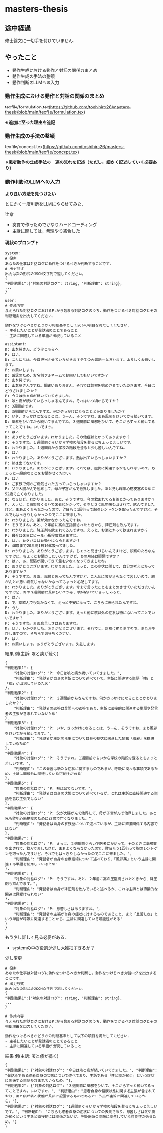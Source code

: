 # masters-thesis

## 途中経過
修士論文に一切手を付けていません．

## やったこと
- 動作生成における動作と対話の関係のまとめ
- 動作生成の手法の整頓
- 動作判断のLLMへの入力

### 動作生成における動作と対話の関係のまとめ
texfile/formulation.tex(https://github.com/toshihiro26/masters-thesis/blob/main/texfile/formulation.tex)

**※追加に至った理由を追記**

### 動作生成の手法の整頓
texfile/concept.tex(https://github.com/toshihiro26/masters-thesis/blob/main/texfile/concept.tex)

**※患者動作の生成手法の一連の流れを記述（ただし，細かく記述していく必要あり）**

### 動作判断のLLMへの入力
**より良い方法を見つけたい**

とにかく一度判断をLLMにやらせてみた．  

注意  
- 突貫で作ったのでかなりハードコーディング
- 主訴に関しては，無理やり結合した

#### 現状のプロンプト
~~~
system:
# 役割
あなたの仕事は対話ログに動作をつけるべきか判断することです．
# 出力形式
出力は次の形式のJSON文字列で返してください。
{
"判別結果1":{"対象の対話ログ": string, "判断理由": string},
...
}
~~~
~~~
user:
# 作成内容
与えられた対話ログにおけるP:から始まる対話ログのうち，動作をつけるべき対話ログとその判断理由を出力してください．

動作をつけるべきかどうかの判断基準として以下の項目を満たしてください．
- 主張したいことが発話者のことであること
- 主訴に関連している単語が出現していること 
~~~
~~~
assistant:
D: 山本葵さん、どうぞこちらへ
P: はい。
D: こんにちは。今日担当させていただきます学生の大西浩一と言います。よろしくお願いします。
P: お願いします。
D: 確認のため、お名前フルネームでお伺いしてもいいですか？　
P: 山本葵です。
D: 山本葵さんですね。間違いありません。それでは診察を始めさせていただきます。今日はどうされましたか？
P: 今日は咳と痰が続いていてきました。
D: 咳と痰が続いていらっしゃるんですね。それはいつ頃からですか？
P: 3週間前です。
D: 3週間前からなんですね。何かきっかけになることとかありましたか？
P: いや、きっかけになることは、うーん、そうですね、まあ風邪をひいてから続いてます。
D: 風邪をひいてから続いてるんですね。３週間前に風邪をひいて、そこからずっと続いてるってことですね。いいですか。
P: はい
D: ありがとうございます。わかりました。その他症状とかってありますか？
P: そうですね。１週間前ぐらいから学校の階段を登るとちょっと苦しいです。
D: わかりました。１週間前から学校の階段を登ると少し苦しいんですね。
P: はい
D: わかりました。ありがとうございます。熱は出ていらっしゃいますか？
P: 熱は出てないです。
D: わかりました。ありがとうございます。それでは、症状に関連するかもしれないので、ちょっと一般的なことをお聞かせください。
P: はい
D: ご家族で何かご病気された方っていらっしゃいますか？
P: 父が大腸がんで他界して、母が子宮がんで他界しました。あと兄も昨年心筋梗塞のために52歳で亡くなりました。
D: なるほど。わかりました。あと、そうですね、今の飲まれてるお薬とかってありますか？
P: えっと、２週間前ぐらいで医者にかかって、そのときに風邪薬を出されて、飲んでましたけど、まあよくならなかったので、昨日もう1回行って胸のレントゲンを取ったんですけど、それでもはっきりしなかったのでここに来ました。
D: わかりました。薬が効かなかったんですね。
P: そうですね。あと、２年前に高血圧指摘されたときから、降圧剤も飲んでます。
D: わかりました。降圧剤も飲まれてるんですね。えっと、お酒とかって飲まれますか？
P: 最近は休日にビール小瓶程度飲みますね。
D: はい。おタバコはお吸いになられますか？
P: 40歳まで20年間1日10本吸ってました。
D: わかりました。ありがとうございます。ちょっと聞きづらいんですけど、診察のためなんですけど、ちょっとお聞きしたいんですけど、あの月経は順調ですか？
P: はい、あ、間隔が開いてきて量も少なくなってきましたね。
D: ありがとうございます。わかりました。えっと、この症状に関して、自分の考えとかってありますか？
P: そうですね。まあ、風邪と思ってたんですけど、こんなに咳が治らなくて苦しいので、肺がんとか悪い病気じゃないかなってちょっと心配してます。
D: わかりました。ありがとうございます。今まで言ったことをまとめさせていただきたいんですけど、あの３週間前に風邪ひいてから、咳が続いていらっしゃると。
P: はい。
D: で、薬飲んでも効かなくて、えっと不安になって、こちらに来られたんですね。
P: うん
D: わかりました。ありがとうございます。えっと他に咳以外の症状は特にないってことでいいですか？
P: そうですね。まあ息苦しさはありますね。
D: はい、わかりました。ありがとうございます。それでは、診察に移りますので、またお呼びしますので、そちらでお待ちください。
P: はい
D: お願いします。ありがとうございます。失礼します。

~~~

結果
例(主訴: 咳と痰が続く)
~~~
{
"判別結果1": {
    "対象の対話ログ": "P: 今日は咳と痰が続いていてきました。",
    "判断理由": "発話者が自身の主訴について述べていて、主訴に関連する単語「咳」と「痰」が出現しているため"
},
"判別結果2": {
    "対象の対話ログ": "P: ３週間前からなんですね。何かきっかけになることとかありましたか？",
    "判断理由": "発話者の返答は質問への返答であり、主訴に直接的に関連する単語や発言者の主張が含まれていないため"
},
"判別結果3": {
    "対象の対話ログ": "P: いや、きっかけになることは、うーん、そうですね、まあ風邪をひいてから続いてます。",
    "判断理由": "発話者が主訴の発生について自身の症状に関連した情報「風邪」を提供しているため"
},
"判別結果4": {
    "対象の対話ログ": "P: そうですね。１週間前ぐらいから学校の階段を登るとちょっと苦しいです。",
    "判断理由": "この発言は新たな症状に関するものであるが、呼吸に関わる事項であるため、主訴に間接的に関連している可能性がある"
},
"判別結果5": {
    "対象の対話ログ": "P: 熱は出てないです。",
    "判断理由": "発話者は自身の状態について述べているが、これは主訴に直接関連する単語を含む主張ではない"
},
"判別結果6": {
    "対象の対話ログ": "P: 父が大腸がんで他界して、母が子宮がんで他界しました。あと兄も昨年心筋梗塞のために52歳で亡くなりました。",
    "判断理由": "発話者は自身の家族歴について述べているが、主訴に直接関係する内容ではない"
},
"判別結果7": {
    "対象の対話ログ": "P: えっと、２週間前ぐらいで医者にかかって、そのときに風邪薬を出されて、飲んでましたけど、まあよくならなかったので、昨日もう1回行って胸のレントゲンを取ったんですけど、それでもはっきりしなかったのでここに来ました。",
    "判断理由": "発話者が自身の治療経緯について述べており、「風邪薬」という主訴に関連する単語を使用しているため"
},
"判別結果8": {
    "対象の対話ログ": "P: そうですね。あと、２年前に高血圧指摘されたときから、降圧剤も飲んでます。",
    "判断理由": "発話者は自身が降圧剤を飲んでいると述べるが、これは主訴とは直接的な関連は見受けられない"
},
"判別結果9": {
    "対象の対話ログ": "P: 息苦しさはありますね。",
    "判断理由": "発話者の主張が自身の症状に対するものであること、また「息苦しさ」という単語が呼吸に関連することから、主訴に関連している可能性がある"
}
}
~~~

もう少し詳しく見る必要がある．
- systemの中の役割が少し大雑把すぎるか？

少し変更
~~~
# 役割
あなたの仕事は対話ログに動作をつけるべきか判断し，動作をつけるべき対話ログを出力することです．
# 出力形式
出力は次の形式のJSON文字列で返してください。
{
"判別結果1":{"対象の対話ログ": string, "判断理由": string},
...
}

# 作成内容
与えられた対話ログにおけるP:から始まる対話ログのうち，動作をつけるべき対話ログとその判断理由を出力してください．

動作をつけるべきかどうかの判断基準として以下の項目を満たしてください．
- 主張したいことが発話者のことであること
- 主訴に関連している単語が出現していること 
~~~
結果
例(主訴: 咳と痰が続く)

~~~
{
"判別結果1": {"対象の対話ログ": "今日は咳と痰が続いていてきました。", "判断理由": "発話者である患者自身の状態について述べており、主訴である「咳と痰が続く」という症状に関係する単語が含まれているため。"},
"判別結果2": {"対象の対話ログ": "３週間前に風邪をひいて、そこからずっと続いてるってことですね。いいですか。", "判断理由": "患者自身の健康状態に関する主張が含まれており、咳と痰が続く状態が風邪に起因するものであるという点が主訴に関連しているから。"},
"判別結果3": {"対象の対話ログ": "1週間前ぐらいから学校の階段を登るとちょっと苦しいです。", "判断理由": "こちらも患者自身の症状についての表明であり、息苦しさは咳や痰が続くという主訴と直接的には関係がないが、呼吸器系の問題に関連している可能性があるため。"}
}
~~~
